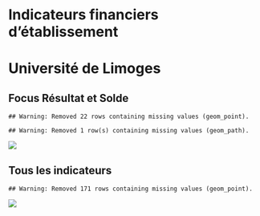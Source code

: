 Indicateurs financiers d’établissement
================

# Université de Limoges

## Focus Résultat et Solde

    ## Warning: Removed 22 rows containing missing values (geom_point).

    ## Warning: Removed 1 row(s) containing missing values (geom_path).

![](/home/julien/repo/cpesr/RFC/Finances/Etablissements/université_de_limoges_files/figure-gfm/etab.focus-1.png)<!-- -->

## Tous les indicateurs

    ## Warning: Removed 171 rows containing missing values (geom_point).

![](/home/julien/repo/cpesr/RFC/Finances/Etablissements/université_de_limoges_files/figure-gfm/etab-1.png)<!-- -->
